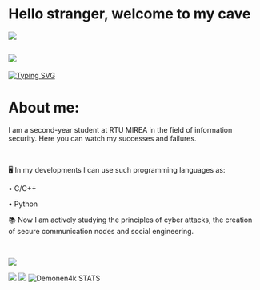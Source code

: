 <h1>Hello stranger, welcome to my cave</h1>

![](https://komarev.com/ghpvc/?username=Demonen4k&label=PROFILE+VIEWS+(просмотров+профиля))


![]([https://i.pinimg.com/originals/d1/70/c4/d170c4a28d1552c8382fadb824d6d3e1.gif](https://cdn.dribbble.com/users/1206528/screenshots/6057470/comp_5.gif))
---


[![Typing SVG](https://readme-typing-svg.herokuapp.com?color=800080&lines=Cyber+security+student)](https://git.io/typing-svg)
<h1>About me:</h1>
<p>I am a second-year student at RTU MIREA in the field of information security. Here you can watch my successes and failures.</p>
</br>
<p>🖥️ In my developments I can use such programming languages as:</p>
<p>• C/C++</p>
<p>• Python</p>
<p>📚 Now I am actively studying the principles of cyber attacks, the creation of secure communication nodes and social engineering.</p>
</br>

![](https://github-profile-summary-cards.vercel.app/api/cards/profile-details?username=Demonen4k&theme=midnight-purple)

![](https://github-profile-summary-cards.vercel.app/api/cards/repos-per-language?username=Demonen4k&theme=midnight-purple)
![](https://github-profile-summary-cards.vercel.app/api/cards/stats?username=Demonen4k&theme=midnight-purple)
![Demonen4k STATS](https://github-readme-stats.vercel.app/api?username=Demonen4k&show_icons=true&theme=midnight-purple)
